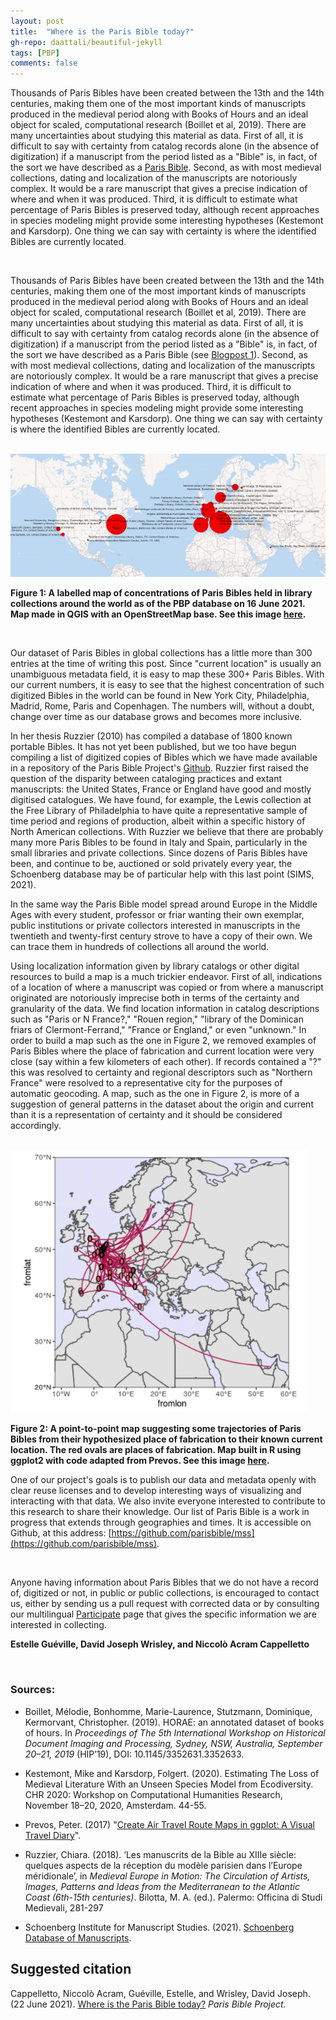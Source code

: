 ```yaml
---
layout: post
title:  "Where is the Paris Bible today?"
gh-repo: daattali/beautiful-jekyll
tags: [PBP]
comments: false
---
```


Thousands of Paris Bibles have been created between the 13th and the 14th centuries, making them one of the most important kinds of manuscripts produced in the medieval period along with Books of Hours and an ideal object for scaled, computational research (Boillet et al, 2019). There are many uncertainties about studying this material as data. First of all, it is difficult to say with certainty from catalog records alone (in the absence of digitization) if a manuscript from the period listed as a "Bible" is, in fact, of the sort we have described as a [Paris Bible](https://parisbible.github.io/2021-06-15-what_is_PB/). Second, as with most medieval collections, dating and localization of the manuscripts are notoriously complex. It would be a rare manuscript that gives a precise indication of where and when it was produced. Third, it is difficult to estimate what percentage of Paris Bibles is preserved today, although recent approaches in species modeling might provide some interesting hypotheses (Kestemont and Karsdorp). One thing we can say with certainty is where the identified Bibles are currently located. 

 <br>

Thousands of Paris Bibles have been created between the 13th and the 14th centuries, making them one of the most important kinds of manuscripts produced in the medieval period along with Books of Hours and an ideal object for scaled, computational research (Boillet et al, 2019). There are many uncertainties about studying this material as data. First of all, it is difficult to say with certainty from catalog records alone (in the absence of digitization) if a manuscript from the period listed as a "Bible" is, in fact, of the sort we have described as a Paris Bible (see [Blogpost 1](https://parisbible.github.io/2021-06-15-what_is_PB/)). Second, as with most medieval collections, dating and localization of the manuscripts are notoriously complex. It would be a rare manuscript that gives a precise indication of where and when it was produced. Third, it is difficult to estimate what percentage of Paris Bibles is preserved today, although recent approaches in species modeling might provide some interesting hypotheses (Kestemont and Karsdorp). One thing we can say with certainty is where the identified Bibles are currently located. 

<br>

<img src="/assets/Blog3_Fig1.png" style="zoom:50%;" />

**Figure 1: A labelled map of concentrations of Paris Bibles held in library collections around the world as of the PBP database on 16 June 2021. Map made in QGIS with an OpenStreetMap base. See this image [here](https://github.com/parisbible/parisbible.github.io/blob/main/assets/Blog3_Fig1.png).**

<br>

Our dataset of Paris Bibles in global collections has a little more than 300 entries at the time of writing this post. Since "current location" is usually an unambiguous metadata field, it is easy to map these 300+ Paris Bibles. With our current numbers, it is easy to see that the highest concentration of such digitized Bibles in the world can be found in New York City, Philadelphia, Madrid, Rome, Paris and Copenhagen. The numbers will, without a doubt, change over time as our database grows and becomes more inclusive.

In her thesis Ruzzier (2010) has compiled a database of 1800 known portable Bibles. It has not yet been published, but we too have begun compiling a list of digitized copies of Bibles which we have made available in a repository of the Paris Bible Project's [Github](https://github.com/parisbible/mss). Ruzzier first raised the question of the disparity between cataloging practices and extant manuscripts: the United States, France or England have good and mostly digitised catalogues. We have found, for example, the Lewis collection at the Free Library of Philadelphia to have quite a representative sample of time period and regions of production, albeit within a specific history of North American collections. With Ruzzier we believe that there are probably many more Paris Bibles to be found in Italy and Spain, particularly in the small libraries and private collections. Since dozens of Paris Bibles have been, and continue to be, auctioned or sold privately every year, the Schoenberg database may be of particular help with this last point (SIMS, 2021). 

In the same way the Paris Bible model spread around Europe in the Middle Ages with every student, professor or friar wanting their own exemplar, public institutions or private collectors interested in manuscripts in the twentieth and twenty-first century strove to have a copy of their own. We can trace them in hundreds of collections all around the world. 

Using localization information given by library catalogs or other digital resources to build a map is a much trickier endeavor. First of all, indications of a location of where a manuscript was copied or from where a manuscript originated are notoriously imprecise both in terms of the certainty and granularity of the data. We find location information in catalog descriptions such as "Paris or N France?," "Rouen region," "library of the Dominican friars of Clermont-Ferrand," "France or England," or even "unknown." In order to build a map such as the one in Figure 2, we removed examples of Paris Bibles where the place of fabrication and current location were very close (say within a few kilometers of each other). If records contained a "?" this was resolved to certainty and regional descriptors such as "Northern France" were resolved to a representative city for the purposes of automatic geocoding. A map, such as the one in Figure 2, is more of a suggestion of general patterns in the dataset about the origin and current than it is a representation of certainty and it should be considered accordingly.

<br>

<img src="/assets/Blog3_Fig2.png" style="zoom: 80%;" />

**Figure 2: A point-to-point map suggesting some trajectories of Paris Bibles from their hypothesized place of fabrication to their known current location. The red ovals are places of fabrication. Map built in R using ggplot2 with code adapted from Prevos. See this image [here](https://github.com/parisbible/parisbible.github.io/blob/main/assets/Blog3_Fig2.png).**

One of our project's goals is to publish our data and metadata openly with clear reuse licenses and to develop interesting ways of visualizing and interacting with that data. We also invite everyone interested to contribute to this research to share their knowledge. Our list of Paris Bible is a work in progress that extends through geographies and times. It is accessible on Github, at this address: [https://github.com/parisbible/mss](https://github.com/parisbible/mss).

 <br>

Anyone having information about Paris Bibles that we do not have a record of, digitized or not, in public or public collections, is encouraged to contact us, either by sending us a pull request with corrected data or by consulting our multilingual [Participate](https://parisbible.github.io/participate/) page that gives the specific information we are interested in collecting. 

**Estelle Guéville, David Joseph Wrisley, and Niccolò Acram Cappelletto**

<br>

### **Sources:**

-  Boillet, Mélodie, Bonhomme, Marie-Laurence, Stutzmann, Dominique, Kermorvant, Christopher. (2019). HORAE: an annotated dataset of books of hours. In *Proceedings of The 5th International Workshop on Historical Document Imaging and Processing, Sydney, NSW, Australia, September 20–21, 2019* (HIP’19), DOI: 10.1145/3352631.3352633.

- Kestemont, Mike and Karsdorp, Folgert. (2020). Estimating The Loss of Medieval Literature With an Unseen Species Model from Ecodiversity. CHR 2020: Workshop on Computational Humanities Research, November 18–20, 2020, Amsterdam. 44-55.
- Prevos, Peter. (2017) "[Create Air Travel Route Maps in ggplot: A Visual Travel Diary](https://www.r-bloggers.com/2017/03/create-air-travel-route-maps-in-ggplot-a-visual-travel-diary/)". 
- Ruzzier, Chiara. (2018). ‘Les manuscrits de la Bible au XIIIe siècle: quelques aspects de la réception du modèle parisien dans l’Europe méridionale’, in *Medieval Europe in Motion: The Circulation of Artists, Images, Patterns and Ideas from the Mediterranean to the Atlantic Coast (6th-15th centuries)*. Bilotta, M. A. (ed.). Palermo: Officina di Studi Medievali, 281-297
- Schoenberg Institute for Manuscript Studies. (2021). [Schoenberg Database of Manuscripts](https://sdbm.library.upenn.edu/ ).




## **Suggested citation**

 

Cappelletto, Niccolò Acram, Guéville, Estelle, and Wrisley, David Joseph. (22 June 2021). [Where is the Paris Bible today?](https://parisbible.github.io/2021-06-22-WhereIsTheParisBibleToday/) *Paris Bible Project.*

